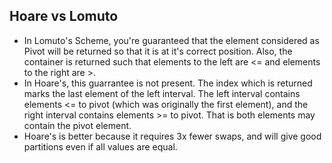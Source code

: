 ## Hoare vs Lomuto
* In Lomuto's Scheme, you're guaranteed that the element considered as Pivot will be returned so that it is at it's correct position. Also, the container is returned such that elements to the left are <= and elements to the right are >.
* In Hoare's, this guarrantee is not present. The index which is returned marks the last element of the left interval. The left interval contains elements <= to pivot (which was originally the first element), and the right interval contains elements >= to pivot. That is both elements may contain the pivot element.
* Hoare's is better because it requires 3x fewer swaps, and will give good partitions even if all values are equal.